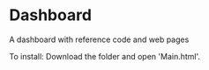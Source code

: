 # Dashboard
A dashboard with reference code and web pages


To install:
Download the folder and open 'Main.html'. 

